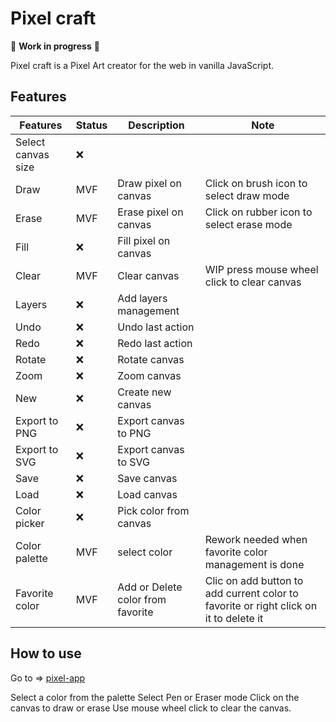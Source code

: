 # Pixel craft

:construction: **Work in progress** :construction:

Pixel craft is a Pixel Art creator for the web in vanilla JavaScript.

## Features

| Features | Status | Description | Note |
| ----------- | ----------- | ----------- | ----------- |
| Select canvas size | :x: | | |
| Draw | MVF | Draw pixel on canvas | Click on brush icon to select draw mode |
| Erase | MVF | Erase pixel on canvas | Click on rubber icon to select erase mode |
| Fill | :x: | Fill pixel on canvas ||
| Clear | MVF | Clear canvas | WIP press mouse wheel click to clear canvas |
| Layers| :x: | Add layers management ||
| Undo | :x: | Undo last action ||
| Redo | :x: | Redo last action ||
| Rotate | :x: | Rotate canvas ||
| Zoom | :x: | Zoom canvas ||
| New | :x: | Create new canvas ||
| Export to PNG | :x: | Export canvas to PNG ||
| Export to SVG | :x: | Export canvas to SVG ||
| Save | :x: | Save canvas ||
| Load | :x: | Load canvas ||
| Color picker | :x: | Pick color from canvas ||
| Color palette | MVF | select color | Rework needed when favorite color management is done |
| Favorite color | MVF | Add or Delete color from favorite | Clic on add button to add current color to favorite or right click on it to delete it |

## How to use

Go to => [pixel-app](https://wmissary.github.io/pixel-art-app/)

Select a color from the palette
Select Pen or Eraser mode
Click on the canvas to draw or erase
Use mouse wheel click to clear the canvas.
